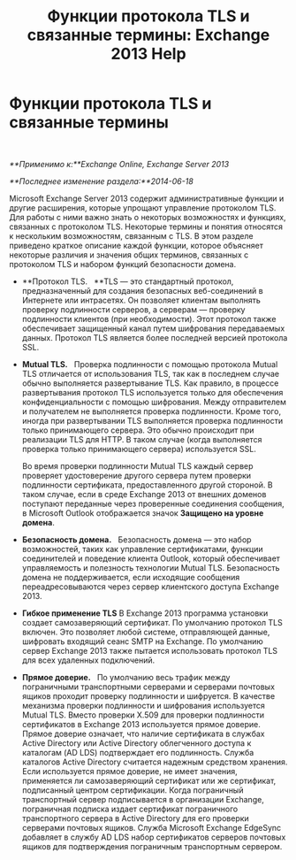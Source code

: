 ﻿---
title: 'Функции протокола TLS и связанные термины: Exchange 2013 Help'
TOCTitle: Функции протокола TLS и связанные термины
ms:assetid: 294ba2a9-892d-4a90-beec-9d298426b5f4
ms:mtpsurl: https://technet.microsoft.com/ru-ru/library/Bb430753(v=EXCHG.150)
ms:contentKeyID: 52061213
ms.date: 04/30/2018
mtps_version: v=EXCHG.150
ms.translationtype: HT
---

# Функции протокола TLS и связанные термины

 

_**Применимо к:**Exchange Online, Exchange Server 2013_

_**Последнее изменение раздела:**2014-06-18_

Microsoft Exchange Server 2013 содержит административные функции и другие расширения, которые упрощают управление протоколом TLS. Для работы с ними важно знать о некоторых возможностях и функциях, связанных с протоколом TLS. Некоторые термины и понятия относятся к нескольким возможностям, связанным с TLS. В этом разделе приведено краткое описание каждой функции, которое объясняет некоторые различия и значения общих терминов, связанных с протоколом TLS и набором функций безопасности домена.

  - **Протокол TLS.   **TLS — это стандартный протокол, предназначенный для создания безопасных веб-соединений в Интернете или интрасетях. Он позволяет клиентам выполнять проверку подлинности серверов, а серверам — проверку подлинности клиентов (при необходимости). Этот протокол также обеспечивает защищенный канал путем шифрования передаваемых данных. Протокол TLS является более последней версией протокола SSL.

  - **Mutual TLS.**   Проверка подлинности с помощью протокола Mutual TLS отличается от использования TLS, так как в последнем случае обычно выполняется развертывание TLS. Как правило, в процессе развертывания протокол TLS используется только для обеспечения конфиденциальности с помощью шифрования. Между отправителем и получателем не выполняется проверка подлинности. Кроме того, иногда при развертывании TLS выполняется проверка подлинности только принимающего сервера. Это обычно происходит при реализации TLS для HTTP. В таком случае (когда выполняется проверка только принимающего сервера) используется SSL.
    
    Во время проверки подлинности Mutual TLS каждый сервер проверяет удостоверение другого сервера путем проверки подлинности сертификата, предоставленного другой стороной. В таком случае, если в среде Exchange 2013 от внешних доменов поступают переданные через проверенные соединения сообщения, в Microsoft Outlook отображается значок **Защищено на уровне домена**.

  - **Безопасность домена.**   Безопасность домена — это набор возможностей, таких как управление сертификатами, функции соединителей и поведение клиента Outlook, который обеспечивает управляемость и полезность технологии Mutual TLS. Безопасность домена не поддерживается, если исходящие сообщения переадресовываются через сервер клиентского доступа Exchange 2013.

  - **Гибкое применение TLS** В Exchange 2013 программа установки создает самозаверяющий сертификат. По умолчанию протокол TLS включен. Это позволяет любой системе, отправляющей данные, шифровать входящий сеанс SMTP на Exchange. По умолчанию сервер Exchange 2013 также пытается использовать протокол TLS для всех удаленных подключений.

  - **Прямое доверие.**   По умолчанию весь трафик между пограничными транспортными серверами и серверами почтовых ящиков проходит проверку подлинности и шифруется. В качестве механизма проверки подлинности и шифрования используется Mutual TLS. Вместо проверки X.509 для проверки подлинности сертификатов в Exchange 2013 используется прямое доверие. Прямое доверие означает, что наличие сертификата в службах Active Directory или Active Directory облегченного доступа к каталогам (AD LDS) подтверждает его подлинность. Служба каталогов Active Directory считается надежным средством хранения. Если используется прямое доверие, не имеет значения, применяется ли самозаверяющий сертификат или же сертификат, подписанный центром сертификации. Когда пограничный транспортный сервер подписывается в организации Exchange, пограничная подписка издает сертификат пограничного транспортного сервера в Active Directory для его проверки серверами почтовых ящиков. Служба Microsoft Exchange EdgeSync добавляет в службу AD LDS набор сертификатов серверов почтовых ящиков для подтверждения пограничным транспортным сервером.

